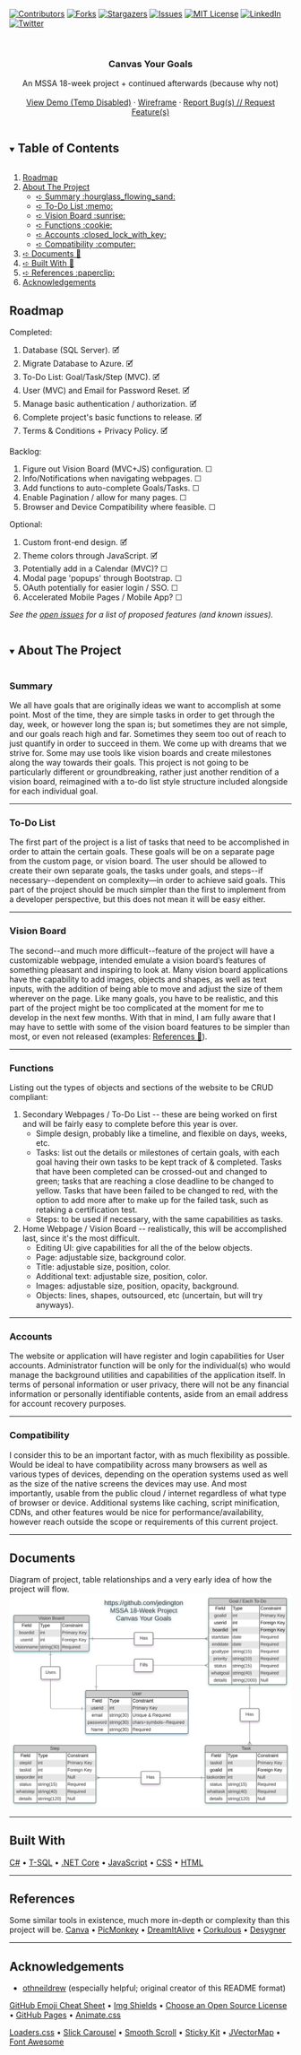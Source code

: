 <!-- PROJECT SHIELDS -->
<!-- https://www.markdownguide.org/basic-syntax/#reference-style-links -->
[![Contributors][contributors-shield]][contributors-url]
[![Forks][forks-shield]][forks-url]
[![Stargazers][stars-shield]][stars-url]
[![Issues][issues-shield]][issues-url]
[![MIT License][license-shield]][license-url]
[![LinkedIn][linkedin-shield]][linkedin-url]
[![Twitter][twitter-shield]][twitter-url]



<!-- PROJECT LOGO -->
<br />
<p align="center">
  
  <!--
  <a href="https://github.com/jedington/Canvas-Your-Goals/">
    <img src="images/logo.png" alt="Logo" width="80" height="80">
  </a> 
  -->

  <h3 align="center">Canvas Your Goals</h3>

  <p align="center">
    An MSSA 18-week project + continued afterwards (because why not)
    <br />
    <br /> 
    <a href="https://visionboardjedington.azurewebsites.net/">View Demo (Temp Disabled)</a>
	·
    <a href="https://github.com/jedington/Canvas-Your-Goals/blob/master/docs/Canvas-Your-Goals-Wireframe.pdf">Wireframe</a>
	·
    <a href="https://github.com/jedington/Canvas-Your-Goals/issues">Report Bug(s) // Request Feature(s)</a>
  </p>
</p>



<!-- TABLE OF CONTENTS -->
<details open="open">
  <summary><h2 style="display: inline-block">Table of Contents</h2></summary>
  <ol>
    <li><a href="#roadmap">Roadmap</a></li>
    <li>
      <a href="#about-the-project">About The Project</a>
      <ul>
	<li><a href="#summary">➪ Summary :hourglass_flowing_sand:</a></li>
	<li><a href="#to-do-list">➪ To-Do List :memo:</a></li>
	<li><a href="#vision-board">➪ Vision Board :sunrise:</a></li>
	<li><a href="#functions">➪ Functions :cookie:</a></li>
	<li><a href="#accounts">➪ Accounts :closed_lock_with_key:</a></li>
	<li><a href="#compatibility">➪ Compatibility :computer:</a></li>
      </ul>
    </li>
    <li><a href="#documents">➪ Documents 📜</a></li>
    <li><a href="#built-with">➪ Built With 🚧</a></li>
    <li><a href="#references">➪ References :paperclip:</a></li>
    <li><a href="#acknowledgements">Acknowledgements</a></li>
  </ol>
</details>

<!-- ROADMAP -->
## Roadmap

Completed:
1. Database (SQL Server). 🗹
2. Migrate Database to Azure. 🗹
3. To-Do List: Goal/Task/Step (MVC). 🗹
4. User (MVC) and Email for Password Reset. 🗹
5. Manage basic authentication / authorization. 🗹
6. Complete project's basic functions to release. 🗹
7. Terms & Conditions + Privacy Policy. 🗹

Backlog:
1. Figure out Vision Board (MVC+JS) configuration. ☐
2. Info/Notifications when navigating webpages. ☐
3. Add functions to auto-complete Goals/Tasks. ☐
4. Enable Pagination / allow for many pages. ☐
5. Browser and Device Compatibility where feasible. ☐
	
Optional:
1. Custom front-end design. 🗹
2. Theme colors through JavaScript. 🗹
3. Potentially add in a Calendar (MVC)? ☐
4. Modal page 'popups' through Bootstrap. ☐ 
5. OAuth potentially for easier login / SSO. ☐ 
6. Accelerated Mobile Pages / Mobile App? ☐

*See the [open issues](https://github.com/jedington/Canvas-Your-Goals/issues) for a list of proposed features (and known issues).*


<!-- ABOUT THE PROJECT -->
<details open="open">
  <summary><h2 style="display: inline-block">About The Project</h2>
	
### Summary

We all have goals that are originally ideas we want to accomplish at some point. Most of the time, they are simple tasks in order to get through the day, week, or however long the span is; but sometimes they are not simple, and our goals reach high and far. Sometimes they seem too out of reach to just quantify in order to succeed in them. We come up with dreams that we strive for. Some may use tools like vision boards and create milestones along the way towards their goals. This project is not going to be particularly different or groundbreaking, rather just another rendition of a vision board, reimagined with a to-do list style structure included alongside for each individual goal.</summary>

------
### To-Do List

The first part of the project is a list of tasks that need to be accomplished in order to attain the certain goals. These goals will be on a separate page from the custom page, or vision board. The user should be allowed to create their own separate goals, the tasks under goals, and steps--if necessary--dependent on complexity—in order to achieve said goals. This part of the project should be much simpler than the first to implement from a developer perspective, but this does not mean it will be easy either.

------
### Vision Board

The second--and much more difficult--feature of the project will have a customizable webpage, intended emulate a vision board’s features of something pleasant and inspiring to look at. Many vision board applications have the capability to add images, objects and shapes, as well as text inputs, with the addition of being able to move and adjust the size of them wherever on the page. Like many goals, you have to be realistic, and this part of the project might be too complicated at the moment for me to develop in the next few months. With that in mind, I am fully aware that I may have to settle with some of the vision board features to be simpler than most, or even not released (examples: <a href="#references">References :paperclip:</a>).

------
### Functions

Listing out the types of objects and sections of the website to be CRUD compliant:
1.	Secondary Webpages / To-Do List -- these are being worked on first and will be fairly easy to complete before this year is over.
	  + Simple design, probably like a timeline, and flexible on days, weeks, etc.
	  +	Tasks: list out the details or milestones of certain goals, with each goal having their own tasks to be kept track of & completed. Tasks that have been completed can be crossed-out and changed to green; tasks that are reaching a close deadline to be changed to yellow. Tasks that have been failed to be changed to red, with the option to add more after to make up for the failed task, such as retaking a certification test.
	  +	Steps: to be used if necessary, with the same capabilities as tasks.
2.	Home Webpage / Vision Board -- realistically, this will be accomplished last, since it's the most difficult.
	  +	Editing UI: give capabilities for all the of the below objects.
	  +	Page: adjustable size, background color.
	  +	Title: adjustable size, position, color.
	  +	Additional text: adjustable size, position, color.
	  +	Images: adjustable size, position, opacity, background.
	  +	Objects: lines, shapes, outsourced, etc (uncertain, but will try anyways).

------
### Accounts

The website or application will have register and login capabilities for User accounts. Administrator function will be only for the individual(s) who would manage the background utilities and capabilities of the application itself. In terms of personal information or user privacy, there will not be any financial information or personally identifiable contents, aside from an email address for account recovery purposes. 
 
------
### Compatibility

I consider this to be an important factor, with as much flexibility as possible. Would be ideal to have compatibility across many browsers as well as various types of devices, depending on the operation systems used as well as the size of the native screens the devices may use. And most importantly, usable from the public cloud / internet regardless of what type of browser or device. Additional systems like caching, script minification, CDNs, and other features would be nice for performance/availability, however reach outside the scope or requirements of this current project.
</details>

------
## Documents

Diagram of project, table relationships and a very early idea of how the project will flow.
![Project Diagram][project-diagram]
<!-- [![Project Name Screen Shot][project-screenshot]](https://example.com) -->


------
## Built With

[C#](https://docs.microsoft.com/en-us/dotnet/csharp/) • [T-SQL](https://docs.microsoft.com/en-us/sql/t-sql/language-reference?view=sql-server-ver15) • [.NET Core](https://dotnet.microsoft.com/download) • [JavaScript](https://www.javascript.com/) • [CSS](https://www.w3schools.com/css/) • [HTML](https://www.w3schools.com/html/)

------
## References

Some similar tools in existence, much more in-depth or complexity than this project will be.
[Canva](https://www.canva.com/) • [PicMonkey](https://www.picmonkey.com/) • [DreamItAlive](https://www.dreamitalive.com/) • [Corkulous](https://www.corkulous.com/) • [Desygner](https://desygner.com/)
	
------
## Acknowledgements
* [othneildrew](https://github.com/othneildrew/Best-README-Template/) (especially helpful; original creator of this README format)

[GitHub Emoji Cheat Sheet](https://www.webpagefx.com/tools/emoji-cheat-sheet) • [Img Shields](https://shields.io) • [Choose an Open Source License](https://choosealicense.com) • [GitHub Pages](https://pages.github.com) • [Animate.css](https://daneden.github.io/animate.css)

[Loaders.css](https://connoratherton.com/loaders) • [Slick Carousel](https://kenwheeler.github.io/slick) • [Smooth Scroll](https://github.com/cferdinandi/smooth-scroll) • [Sticky Kit](http://leafo.net/sticky-kit) • [JVectorMap](http://jvectormap.com) • [Font Awesome](https://fontawesome.com)


<!-- MARKDOWN LINKS & IMAGES -->
<!-- https://www.markdownguide.org/basic-syntax/#reference-style-links -->
[contributors-shield]: https://img.shields.io/github/contributors/jedington/Canvas-Your-Goals.svg?style=for-the-badge
[contributors-url]: https://github.com/jedington/Canvas-Your-Goals/graphs/contributors
[forks-shield]: https://img.shields.io/github/forks/jedington/Canvas-Your-Goals.svg?style=for-the-badge
[forks-url]: https://github.com/jedington/Canvas-Your-Goals/network/members
[stars-shield]: https://img.shields.io/github/stars/jedington/Canvas-Your-Goals.svg?style=for-the-badge
[stars-url]: https://github.com/jedington/Canvas-Your-Goals/stargazers
[issues-shield]: https://img.shields.io/github/issues/jedington/Canvas-Your-Goals.svg?style=for-the-badge
[issues-url]: https://github.com/jedington/Canvas-Your-Goals/issues
[license-shield]: https://img.shields.io/github/license/jedington/Canvas-Your-Goals.svg?style=for-the-badge
[license-url]: https://github.com/jedington/Canvas-Your-Goals/blob/master/LICENSE
[linkedin-shield]: https://img.shields.io/badge/-LinkedIn-black.svg?style=for-the-badge&logo=linkedin&colorB=555
[linkedin-url]: https://www.linkedin.com/in/julian-edington/
[twitter-shield]: https://img.shields.io/twitter/follow/arcanicvoid?style=for-the-badge&logo=twitter&colorB=555
[twitter-url]: https://twitter.com/arcanicvoid
[project-screenshot]: images/screenshot.png
[project-diagram]: images/Canvas-Your-Goals.svg
